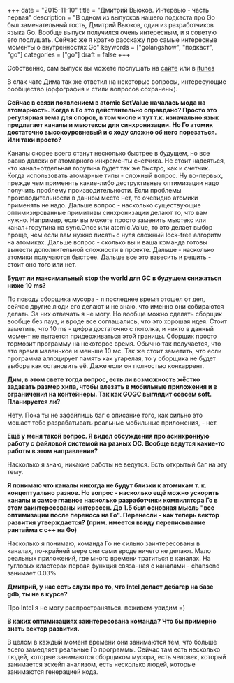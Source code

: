 +++
date = "2015-11-10"
title = "Дмитрий Вьюков. Интервью - часть первая"
description = "В одном из выпусков нашего подкаста про Go был замечательный гость, Дмитрий Вьюков, один из разработчиков языка Go. Вообще выпуск получился очень интересным, и я советую его послушать. Сейчас же я кратко расскажу про самые интересные моменты о внутренностях Go"
keywords = ["golangshow", "подкаст", "go"]
categories = ["go"]
draft = false
+++

Собственно, сам выпуск вы можете послушать на [сайте](https://golangshow.com/) или в [itunes](https://itunes.apple.com/ru/podcast/podkast-golangshow/id1031101295?l=en&mt=2)



В слак чате Дима так же ответил на некоторые вопросы, интересующие сообщество (орфография и стили вопросов сохранены).

**Сейчас в связи появлением в atomic SetValue началась мода на атомарность. Когда в Го это действительно оправдано? Просто это регулярная тема для споров, в том числе и тут т.к. изначально язык предлагает каналы и мьютексы для синхронизации. Но Го атомик достаточно высокоуровневый и с ходу сложно об него порезаться. Или таки просто?**

Каналы скорее всего станут несколько быстрее в будущем, но все равно далеки от атомарного инкременты счетчика. Не стоит надеяться, что канал+отдельная горутина будет так же быстро, как и счетчик. Когда использовать атомарные типы - сложный вопрос. Ну во-первых, прежде чем применять какие-либо деструктивные оптимизации надо получить проблему производительности. Если проблемы производительности в данном месте нет, то очевидно атомики применять не надо. Дальше вопрос - насколько существующие оптимизированные примитивы синхронизации делают то, что вам нужно. Например, если вы можете просто заменить мьютекс или канал+горутина на sync.Once или atomic.Value, то это делает выбор проще, чем если вам нужно писать с нуля сложный lock-free алгоритм на атомиках. Дальше вопрос - сколько вы и ваша команда готовы вынести дополнительной сложности в проекте. Дальше - насколько атомики получаются быстрее. Дальше все это взвесить и решить - стоит оно того или нет.

**Будет ли максимальный stop the world для GC в будущем снижаться ниже 10 ms?**

По поводу сборщика мусора - я последнее время отошел от дел, сейчас другие люди его делают и не знаю, что именно они собираются делать.  За них отвечать я не могу. Но вообще можно сделать сборщик вообще без пауз, и вроде все соглашались, что это хорошая идея. Стоит заметить, что 10 ms - цифра достаточно с потолка, и никто в данный момент не пытается придерживаться этой границы. Сборщик просто тормозит программу на некоторое время. Обычно так получается, что это время маленькое и меньше 10 мс. Так же стоит заметить, что если программа аллоцирует память как угарелая, то у сборщика не будет выбора как остановить её. Даже если он полностью конкаррент.

**Дим, в этом свете тогда вопрос, есть ли возможность жёстко задавать размер хипа, чтобы влезать в мобильные приложения и в ограничения на контейнеры. Так как GOGC выглядит совсем soft. Планируется ли?**

Нету. Пока ты не зафайлишь баг с описание того, как сильно это мешает тебе разрабатывать реальные мобильные приложения, - нет.

**Ещё у меня такой вопрос. Я видел обсуждения про асинхронную работу с файловой системой на разных ОС. Вообще ведутся какие-то работы в этом направлении?**

Насколько я знаю, никакие работы не ведутся. Есть открытый баг на эту тему.

**Я понимаю что каналы никогда не будут близки к атомикам т. к. концептуально разное. Но вопрос - насколько ещё можно ускорить каналы и самое главное насколько разработчики компилятора Го в этом заинтересованы интересен. До 1.5 был основная мысль "все оптимизации после переноса на Го". Перенесли - как теперь вектор развития утверждается? (прим. имеется ввиду переписывание рантайма с с++ на Go)**

Насколько я понимаю, команда Го не сильно заинтересованы в каналах, по-крайней мере они сами вроде ничего не делают. Мало реальных приложений, где много времени тратиться в каналах. На гугловых кластерах первая функция связанная с каналами - chansend занимает 0.03%

**Дмитрий, у нас есть слухи про то, что Intel делает дебагер на базе gdb, ты не в курсе?**

Про Intel я не могу распространяться. поживем-увидим =)

**В каких оптимизациях заинтересована команда? Что бы примерно знать вектор развития.**

В целом в каждый момент времени они занимаются тем, что больше всего замедляет реальные Го программы. Сейчас там есть несколько людей, которые занимаются сборщиком мусора, есть человек, который занимается эскейп анализом, есть несколько людей, которые занимаются генерацией кода.
